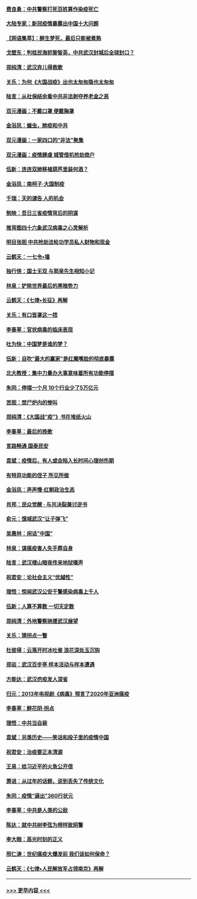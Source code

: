 #### [费良勇：中共警察打死百姓算作染疫死亡](../pages/nsc993/n11919264.md?t=03070031) 
#### [大陆专家：新冠疫情暴露出中国十大问题](../pages/nsc993/n11919187.md?t=03070031) 
#### [【网语集萃】：醉生梦死，最后只能被煮熟](../pages/nsc993/n11918994.md?t=03070031) 
#### [戈壁东：判桂民海抓黎智英，中共武汉封城后全球封口？](../pages/nsc993/n11917982.md?t=03070031) 
#### [郑纯清：武汉弃儿得救歌](../pages/nsc993/n11917881.md?t=03070031) 
#### [关乐：为何《大国战疫》出也太匆匆隐也太匆匆](../pages/nsc993/n11917792.md?t=03070031) 
#### [陆言：从社保结余看中共非法剥夺养老金之恶](../pages/nsc993/n11917084.md?t=03070031) 
#### [双元漫画：不戴口罩 便戴胸罩](../pages/nsc993/n11916447.md?t=03070031) 
#### [金浴凤：蝗虫，肺疫和中共](../pages/nsc993/n11916904.md?t=03070031) 
#### [双元漫画：一家四口的“非法”聚集](../pages/nsc993/n11916378.md?t=03070031) 
#### [双元漫画：疫情肆虐 城管借机抢劫商户](../pages/nsc993/n11916310.md?t=03070031) 
#### [伍新：连连双肺移植葫芦里装何酒？](../pages/nsc993/n11913667.md?t=03070031) 
#### [金浴凤：南柯子·大国制疫](../pages/nsc993/n11913657.md?t=03070031) 
#### [千瑞：天的谴告  人的机会](../pages/nsc993/n11913309.md?t=03070031) 
#### [勉映：吾日三省疫情背后的阴谋](../pages/nsc993/n11913079.md?t=03070031) 
#### [推背图四十六象武汉病毒之心灵解析](../pages/nsc993/n11911761.md?t=03070031) 
#### [明目张胆 中共抢劫法轮功学员私人财物和现金](../pages/nsc993/n11910262.md?t=03070031) 
#### [云鹤天：一七令▪墙](../pages/nsc993/n11910627.md?t=03070031) 
#### [独行侠：国士无双 与郭泉先生相知小记](../pages/nsc993/n11910613.md?t=03070031) 
#### [林泉：铲除世界最后的黑暗势力](../pages/nsc993/n11909320.md?t=03070031) 
#### [云鹤天：《七律▪长征》再解](../pages/nsc993/n11909327.md?t=03070031) 
#### [关乐：有口皆罩这一捂](../pages/nsc993/n11908393.md?t=03070031) 
#### [李春草：官状病毒的临床表现](../pages/nsc993/n11908339.md?t=03070031) 
#### [吐为快：中国梦是谁的梦？](../pages/nsc993/n11906564.md?t=03070031) 
#### [伍新：自吹“最大的赢家”是红魔嘴脸的彻底暴露](../pages/nsc993/n11906407.md?t=03070031) 
#### [北大教授：集中力量办大事意味着所有功能停摆](../pages/nsc993/n11904800.md?t=03070031) 
#### [朱同：停摆一个月 10个行业少了5万亿元](../pages/nsc993/n11904498.md?t=03070031) 
#### [苦胆：焚尸炉内的惨叫](../pages/nsc993/n11904479.md?t=03070031) 
#### [郑纯清：《大国战“疫”》书在堆纸火山](../pages/nsc993/n11904450.md?t=03070031) 
#### [李春草：最后的挽歌](../pages/nsc993/n11904441.md?t=03070031) 
#### [言路畅通 国泰民安](../pages/nsc993/n11904222.md?t=03070031) 
#### [袁斌：疫情后，有人或会陷入长时间心理创伤期](../pages/nsc993/n11901514.md?t=03070031) 
#### [有特异功能的侄子 所见所做](../pages/nsc993/n11901154.md?t=03070031) 
#### [金浴凤：声声慢‧红朝政治生态](../pages/nsc993/n11899553.md?t=03070031) 
#### [肖邦：民众觉醒 · 与共决裂兼讨逆书](../pages/nsc993/n11898435.md?t=03070031) 
#### [俞元：饿城武汉“让子弹飞”](../pages/nsc993/n11898344.md?t=03070031) 
#### [吴惠林：闲话“中国”](../pages/nsc993/n11898182.md?t=03070031) 
#### [林泉：谋瘟疫害人失手葬自身](../pages/nsc993/n11897892.md?t=03070031) 
#### [陆言：武汉楼山暗夜传来地狱嚎声](../pages/nsc993/n11897033.md?t=03070031) 
#### [祝君安：论社会主义“优越性”](../pages/nsc993/n11897005.md?t=03070031) 
#### [理悟：惊闻武汉公安干警感染病毒上千人](../pages/nsc993/n11896947.md?t=03070031) 
#### [伍新：人算不算数 一切天定数](../pages/nsc993/n11893372.md?t=03070031) 
#### [郑纯清：外地警察驰援武汉展望](../pages/nsc993/n11893115.md?t=03070031) 
#### [关乐：猜拐点一瞥](../pages/nsc993/n11893020.md?t=03070031) 
#### [杜彼得：云落开时冰吐鉴 浪花深处玉沉钩](../pages/nsc993/n11892107.md?t=03070031) 
#### [郑岩：武汉百步亭 样本活动与样本遭遇](../pages/nsc993/n11892310.md?t=03070031) 
#### [方能达：武汉疠疫发人深省](../pages/nsc993/n11891376.md?t=03070031) 
#### [归元：2013年电视剧《病毒》预言了2020年亚洲瘟疫](../pages/nsc993/n11891126.md?t=03070031) 
#### [李春草：醉花阴·拐点](../pages/nsc993/n11890567.md?t=03070031) 
#### [理悟：中共当自毙](../pages/nsc993/n11890559.md?t=03070031) 
#### [袁斌：另类历史——笑话和段子里的疫情中国](../pages/nsc993/n11889243.md?t=03070031) 
#### [祝君安：治疫要正本清源](../pages/nsc993/n11889085.md?t=03070031) 
#### [王易：给习近平的火急公开信](../pages/nsc993/n11888225.md?t=03070031) 
#### [萧进：从过年的话题，说到丢失了传统文化](../pages/nsc993/n11887732.md?t=03070031) 
#### [朱同：疫情“逼出”360行状元](../pages/nsc993/n11887678.md?t=03070031) 
#### [李春草：中共是人类的公敌](../pages/nsc993/n11887656.md?t=03070031) 
#### [陈达：就中共树李弦为榜样致网警](../pages/nsc993/n11887625.md?t=03070031) 
#### [李大眼：高光时刻的正义](../pages/nsc993/n11887585.md?t=03070031) 
#### [邢仁涛：世纪瘟疫大爆发前 我们该如何保命？](../pages/nsc993/n11887535.md?t=03070031) 
#### [云鹤天：《七律▪人民解放军占领南京》再解](../pages/nsc993/n11887524.md?t=03070031) 

----
#### [ >>> 更早内容 <<< ](../indexes/nsc993-earlier.md)
